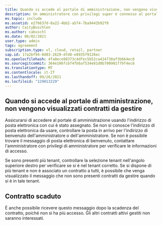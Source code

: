 ```yaml
---
title: Quando si accede al portale di amministrazione, non vengono visualizzati contratti da gestire
description: Un amministratore con privilegi super è connesso al portale di amministrazione, ma non visualizza un contratto
ms.topic: include
ms.assetid: e276637d-8a22-4bb2-a574-7ba9442b92f0
author: CaityBuschlen
ms.author: cabuschl
ms.date: 06/02/2021
user.type: admin
tags: agreement
subscription.type: vl, cloud, retail, partner
sap.id: 17a2bf94-0d03-2629-dfd8-e8935f9126ec
ms.openlocfilehash: 4fa8ece98373c4dfec5b52ca424738af3b664ec8
ms.sourcegitcommit: 364e106fcbf4fb6af534e81d8b700901f79f4ec8
ms.translationtype: MT
ms.contentlocale: it-IT
ms.lasthandoff: 09/26/2021
ms.locfileid: "129013229"
---
```

## <a name="when-i-sign-into-the-admin-portal-i-dont-see-any-agreements-to-manage"></a>Quando si accede al portale di amministrazione, non vengono visualizzati contratti da gestire

Assicurarsi di accedere al portale di amministrazione usando l'indirizzo di posta elettronica con cui è stato assegnato. Se non si conosce l'indirizzo di posta elettronica da usare, controllare la posta in arrivo per l'indirizzo di benvenuto dell'amministratore o dell'amministratore. Se non è possibile trovare il messaggio di posta elettronica di benvenuto, contattare l'amministratore con privilegi di amministratore per verificare le informazioni di accesso.

Se sono presenti più tenant, controllare la selezione tenant nell'angolo superiore destro per verificare se si è nel tenant corretto. Se si dispone di più tenant e non è associato un contratto a tutti, è possibile che venga visualizzato il messaggio che non sono presenti contratti da gestire quando si è in tale tenant.  

## <a name="expired-agreement"></a>Contratto scaduto

È anche possibile ricevere questo messaggio dopo la scadenza del contratto, poiché non si ha più accesso. Gli altri contratti attivi gestiti non saranno interessati.
